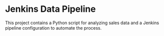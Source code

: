 # Jenkins Data Pipeline

This project contains a Python script for analyzing sales data and a Jenkins pipeline configuration to automate the process.

